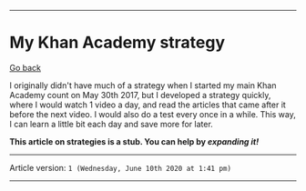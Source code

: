 ***

# My Khan Academy strategy

[Go back](https://github.com/seanpm2001/KhanAcademyData_u-Seanwallawallaofficial/wiki/)

I originally didn't have much of a strategy when I started my main Khan Academy count on May 30th 2017, but I developed a strategy quickly, where I would watch 1 video a day, and read the articles that came after it before the next video. I would also do a test every once in a while. This way, I can learn a little bit each day and save more for later.

**This article on strategies is a stub. You can help by *expanding it!***

***

Article version: `1 (Wednesday, June 10th 2020 at 1:41 pm)`

***

